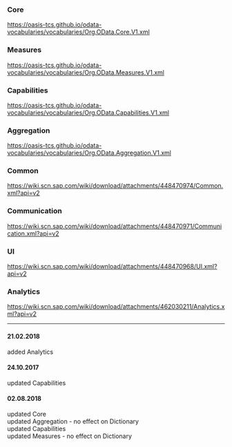 
### Core

https://oasis-tcs.github.io/odata-vocabularies/vocabularies/Org.OData.Core.V1.xml

### Measures

https://oasis-tcs.github.io/odata-vocabularies/vocabularies/Org.OData.Measures.V1.xml

### Capabilities

https://oasis-tcs.github.io/odata-vocabularies/vocabularies/Org.OData.Capabilities.V1.xml

### Aggregation

https://oasis-tcs.github.io/odata-vocabularies/vocabularies/Org.OData.Aggregation.V1.xml

### Common

https://wiki.scn.sap.com/wiki/download/attachments/448470974/Common.xml?api=v2

### Communication

https://wiki.scn.sap.com/wiki/download/attachments/448470971/Communication.xml?api=v2

### UI

https://wiki.scn.sap.com/wiki/download/attachments/448470968/UI.xml?api=v2

### Analytics

https://wiki.scn.sap.com/wiki/download/attachments/462030211/Analytics.xml?api=v2

---

#### 21.02.2018
added Analytics

#### 24.10.2017
updated Capabilities

#### 02.08.2018
updated Core  
updated Aggregation - no effect on Dictionary  
updated Capabilities  
updated Measures - no effect on Dictionary
